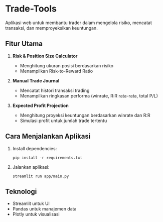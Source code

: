 # Trade-Tools

Aplikasi web untuk membantu trader dalam mengelola risiko, mencatat transaksi, dan memproyeksikan keuntungan.

## Fitur Utama

1. **Risk & Position Size Calculator**
   - Menghitung ukuran posisi berdasarkan risiko
   - Menampilkan Risk-to-Reward Ratio

2. **Manual Trade Journal**
   - Mencatat histori transaksi trading
   - Menampilkan ringkasan performa (winrate, R:R rata-rata, total P/L)

3. **Expected Profit Projection**
   - Menghitung proyeksi keuntungan berdasarkan winrate dan R:R
   - Simulasi profit untuk jumlah trade tertentu

## Cara Menjalankan Aplikasi

1. Install dependencies:
   ```
   pip install -r requirements.txt
   ```

2. Jalankan aplikasi:
   ```
   streamlit run app/main.py
   ```

## Teknologi

- Streamlit untuk UI
- Pandas untuk manajemen data
- Plotly untuk visualisasi
